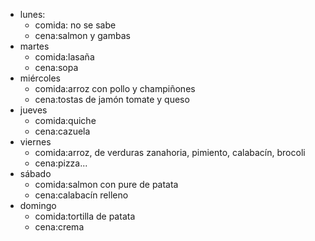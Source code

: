 ﻿- lunes: 
  - comida: no se sabe      
  - cena:salmon y gambas
- martes
  - comida:lasaña
  - cena:sopa
- miércoles
  - comida:arroz con pollo y champiñones
  - cena:tostas de jamón tomate y queso
- jueves
  - comida:quiche
  - cena:cazuela
- viernes
  - comida:arroz, de verduras zanahoria, pimiento, calabacín, brocoli
  - cena:pizza...
- sábado
  - comida:salmon con pure de patata
  - cena:calabacín relleno
- domingo
  - comida:tortilla de patata
  - cena:crema
